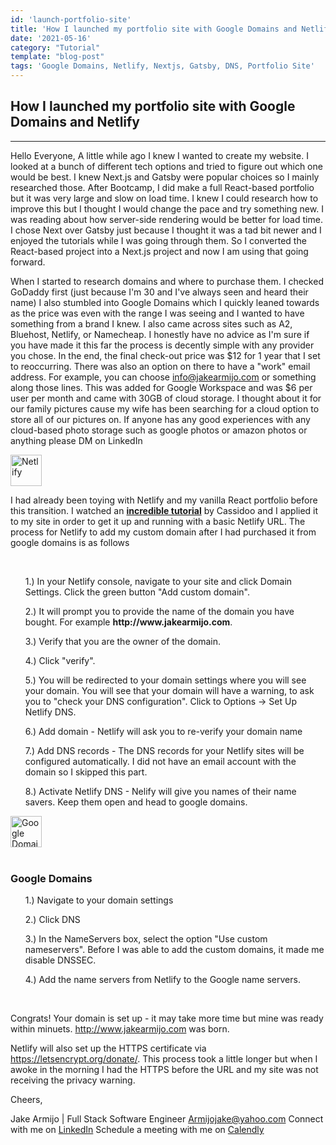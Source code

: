 ```yaml
---
id: 'launch-portfolio-site'
title: 'How I launched my portfolio site with Google Domains and Netlify'
date: '2021-05-16'
category: "Tutorial"
template: "blog-post"
tags: 'Google Domains, Netlify, Nextjs, Gatsby, DNS, Portfolio Site'
---
```

## How I launched my portfolio site with Google Domains and Netlify
____________________________________________________________

Hello Everyone, A little while ago I knew I wanted to create my website. I looked at a bunch of different tech options and tried to figure out which one would be best. I knew Next.js and Gatsby were popular choices so I mainly researched those. After Bootcamp, I did make a full React-based portfolio but it was very large and slow on load time. I knew I could research how to improve this but I thought I would change the pace and try something new. I was reading about how server-side rendering would be better for load time. I chose Next over Gatsby just because I thought it was a tad bit newer and I enjoyed the tutorials while I was going through them. So I converted the React-based project into a Next.js project and now I am using that going forward.

When I started to research domains and where to purchase them. I checked GoDaddy first (just because I'm 30 and I've always seen and heard their name) I also stumbled into Google Domains which I quickly leaned towards as the price was even with the range I was seeing and I wanted to have something from a brand I knew. I also came across sites such as  A2, Bluehost, Netlify, or Namecheap. I honestly have no advice as I'm sure if you have made it this far the process is decently simple with any provider you chose. In the end, the final check-out price was $12 for 1 year that I set to reoccurring. There was also an option on there to have a "work" email address. For example, you can choose info@jakearmijo.com or something along those lines. This was added for Google Workspace and was $6 per user per month and came with 30GB of cloud storage. I thought about it for our family pictures cause my wife has been searching for a cloud option to store all of our pictures on. If anyone has any good experiences with any cloud-based photo storage such as google photos or amazon photos or anything please DM on LinkedIn

<div class="border">
  <img
      class="border"
      width="50px"
      height="50px"
      alt="Netlify"
      title="Netlify"
      src='/images/netlify-logo.png'
    />
</div>
<p>
I had already been toying with Netlify and my vanilla React portfolio before this transition. I watched an <strong><a href='https://explorers.netlify.com/learn/nextjs' target='_blank'>incredible tutorial</a></strong> by Cassidoo and I applied it to my site in order to get it up and running with a basic Netlify URL. The process for Netlify to add my custom domain after I had purchased it from google domains is as follows
</p>
</br>
  <div class="list">
    <ol>
      <p class="listItem">1.) In your Netlify console, navigate to your site and click Domain Settings. Click the green button "Add custom domain".</p>
      <p class="listItem">2.) It will prompt you to provide the name of the domain you have bought. For example <strong>http://www.jakearmijo.com</strong>.</p>
      <p class="listItem">3.) Verify that you are the owner of the domain. </p>
      <p class="listItem">4.) Click "verify".</p>
      <p class="listItem">5.) You will be redirected to your domain settings where you will see your domain. You will see that your domain will have a warning, to ask you to "check your DNS configuration". Click to Options -> Set Up Netlify DNS.</p>
      <p class="listItem">6.) Add domain - Netlify will ask you to re-verify your domain name</p>
      <p class="listItem">7.) Add DNS records - The DNS records for your Netlify sites will be configured automatically. I did not have an email account with the domain so I skipped this part.</p>
      <p class="listItem">8.) Activate Netlify DNS - Nelify will give you names of their name savers. Keep them open and head to google domains.</p>
    </ol>
  </div>
  <div class="border">
    <img
      class="border"
      width="50px"
      height="50px"
      alt="Google Domains"
      title="Google Domains"
      src='/images/google-domains-logo.png'
    />
  </div>
</br>

### Google Domains
<ol>
  <p className='listItem'>1.) Navigate to your domain settings</p>
  <p className='listItem'>2.) Click DNS
  <p className='listItem'>3.) In the NameServers box, select the option "Use custom nameservers". Before I was able to add the custom domains, it made me disable DNSSEC.
  <p className='listItem'>4.) Add the name servers from Netlify to the Google name servers.
</ol>

</br>

Congrats! Your domain is set up - it may take more time but mine was ready within minuets. <a href='http://www.jakearmijo.com'>http://www.jakearmijo.com</a> was born.


Netlify will also set up the HTTPS certificate via https://letsencrypt.org/donate/. This process took a little longer but when I awoke in the morning I had the HTTPS before the URL and my site was not receiving the privacy warning. 


Cheers,

Jake Armijo <bold>|</bold> Full Stack Software Engineer
Armijojake@yahoo.com
Connect with me on <a href='https://www.linkedin.com/in/jake-armijo/'>LinkedIn</a>
Schedule a meeting with me on <a href='https://calendly.com/armijojake/meeting'>Calendly</a>

